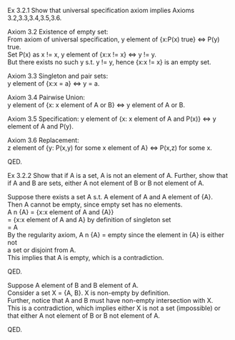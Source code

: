 Ex 3.2.1 Show that universal specification axiom implies Axioms
3.2,3.3,3.4,3.5,3.6.          

Axiom 3.2 Existence of empty set:       
From axiom of universal specification, y element of {x:P(x) true} <=> P(y)
true.         
Set P(x) as x != x, y element of {x:x != x} <=> y != y.         
But there exists no such y s.t. y != y, hence {x:x != x} is an empty set.         

Axiom 3.3 Singleton and pair sets:        
y element of {x:x = a} <=> y = a.         

Axiom 3.4 Pairwise Union:         
y element of {x: x element of A or B} <=> y element of A or B.          

Axiom 3.5 Specification:
y element of {x: x element of A and P(x)} <=> y element of A and P(y).        

Axiom 3.6 Replacement:          
z element of {y: P(x,y) for some x element of A} <=> P(x,z) for some x.           

QED.          

Ex 3.2.2 Show that if A is a set, A is not an element of A. Further, show that             
if A and B are sets, either A not element of B or B not element of A.         

Suppose there exists a set A s.t. A element of A and A element of {A}.          
Then A cannot be empty, since empty set has no elements.        
A n {A} = {x:x element of A and {A}}           
        = {x:x element of A and A} by definition of singleton set          
        = A           
By the regularity axiom, A n {A} = empty since the element in {A} is either not           
a set or disjoint from A.                   
This implies that A is empty, which is a contradiction.           

QED.          

Suppose A element of B and B element of A.        
Consider a set X = {A, B}. X is non-empty by definition.        
Further, notice that A and B must have non-empty intersection with X.         
This is a contradiction, which implies either X is not a set (impossible) or          
that either A not element of B or B not element of A.         

QED.          
